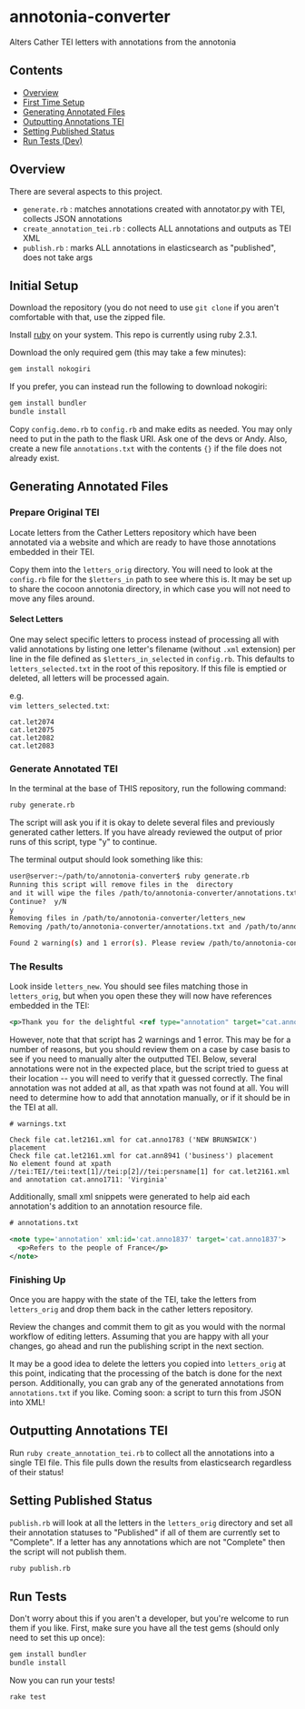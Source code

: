 # annotonia-converter
Alters Cather TEI letters with annotations from the annotonia

## Contents

- [Overview](#overview)
- [First Time Setup](#initial-setup)
- [Generating Annotated Files](#generating-annotated-files)
- [Outputting Annotations TEI](#outputting-annotations-tei)
- [Setting Published Status](#setting-published-status)
- [Run Tests (Dev)](#run-tests)

## Overview

There are several aspects to this project.

- `generate.rb` : matches annotations created with annotator.py with TEI, collects JSON annotations
- `create_annotation_tei.rb` : collects ALL annotations and outputs as TEI XML
- `publish.rb` : marks ALL annotations in elasticsearch as "published", does not take args

## Initial Setup

Download the repository (you do not need to use `git clone` if you aren't comfortable with that, use the zipped file.

Install [ruby](https://www.ruby-lang.org/en/documentation/installation/) on your system.  This repo is currently using ruby 2.3.1.

Download the only required gem (this may take a few minutes):

```bash
gem install nokogiri
```

If you prefer, you can instead run the following to download nokogiri:

```bash
gem install bundler
bundle install
```

Copy `config.demo.rb` to `config.rb` and make edits as needed.  You may only need to put in the path to the flask URI.  Ask one of the devs or Andy.  Also, create a new file `annotations.txt` with the contents `{}` if the file does not already exist.

## Generating Annotated Files

### Prepare Original TEI

Locate letters from the Cather Letters repository which have been annotated via a website and which are ready to have those annotations embedded in their TEI.

Copy them into the `letters_orig` directory.  You will need to look at the `config.rb` file for the `$letters_in` path to see where this is.  It may be set up to share the cocoon annotonia directory, in which case you will not need to move any files around.

#### Select Letters
One may select specific letters to process instead of processing all with valid annotations by listing one letter's filename (without `.xml` extension) per line in the file defined as `$letters_in_selected` in `config.rb`. This defaults to `letters_selected.txt` in the root of this repository. If this file is emptied or deleted, all letters will be processed again.

e.g.<br>
`vim letters_selected.txt`:
```
cat.let2074
cat.let2075
cat.let2082
cat.let2083
```

### Generate Annotated TEI
In the terminal at the base of THIS repository, run the following command:

```bash
ruby generate.rb
```

The script will ask you if it is okay to delete several files and previously generated cather letters.  If you have already reviewed
the output of prior runs of this script, type "y" to continue.

The terminal output should look something like this:

```bash
user@server:~/path/to/annotonia-converter$ ruby generate.rb
Running this script will remove files in the  directory
and it will wipe the files /path/to/annotonia-converter/annotations.txt and /path/to/annotonia-converter/warnings.txt
Continue?  y/N
y
Removing files in /path/to/annotonia-converter/letters_new
Removing /path/to/annotonia-converter/annotations.txt and /path/to/annotonia-converter/warnings.txt

Found 2 warning(s) and 1 error(s). Please review /path/to/annotonia-converter/warnings.txt
```

### The Results

Look inside `letters_new`.  You should see files matching those in `letters_orig`, but when you open these they will now have references
embedded in the TEI:

```xml
<p>Thank you for the delightful <ref type="annotation" target="cat.anno281">French</ref> notice...</p>
```

However, note that that script has 2 warnings and 1 error.  This may be for a number of reasons, but you should review them on a case
by case basis to see if you need to manually alter the outputted TEI.  Below, several annotations were not in the expected place, but
the script tried to guess at their location -- you will need to verify that it guessed correctly.  The final annotation was not added at all,
as that xpath was not found at all.  You will need to determine how to add that annotation manually, or if it should be in the TEI at all.

```
# warnings.txt

Check file cat.let2161.xml for cat.anno1783 ('NEW BRUNSWICK') placement
Check file cat.let2161.xml for cat.ann8941 ('business') placement
No element found at xpath //tei:TEI//tei:text[1]//tei:p[2]//tei:persname[1] for cat.let2161.xml and annotation cat.anno1711: 'Virginia'
```

Additionally, small xml snippets were generated to help aid each annotation's addition to an annotation resource file.

```xml
# annotations.txt

<note type='annotation' xml:id='cat.anno1837' target='cat.anno1837'>
  <p>Refers to the people of France</p>
</note>
```

### Finishing Up

Once you are happy with the state of the TEI, take the letters from `letters_orig` and drop them back in the cather letters repository.

Review the changes and commit them to git as you would with the normal workflow of editing letters.  Assuming that you are happy with all your changes, go ahead and run the publishing script in the next section.

It may be a good idea to delete the letters you copied into `letters_orig` at this point, indicating that the processing of the batch is done for the next person.  Additionally, you can grab any of the generated annotations from `annotations.txt` if you like.  Coming soon:  a script to turn this from JSON into XML!

## Outputting Annotations TEI

Run `ruby create_annotation_tei.rb` to collect all the annotations into a single TEI file.  This file pulls down the results from elasticsearch regardless of their status!

## Setting Published Status

`publish.rb` will look at all the letters in the `letters_orig` directory and set all their annotation statuses to "Published" if all of them are currently set to "Complete".  If a letter has any annotations which are not "Complete" then the script will not publish them.

```bash
ruby publish.rb
```

## Run Tests

Don't worry about this if you aren't a developer, but you're welcome to run them if you like.  First, make sure you have all the test gems (should only need to set this up once):

```bash
gem install bundler
bundle install
```

Now you can run your tests!

```bash
rake test
```
